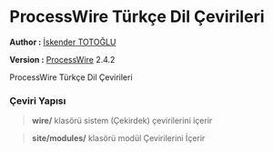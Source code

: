 ProcessWire Türkçe Dil Çevirileri
==============

**Author :** [İskender TOTOĞLU](http://altivebir.com.tr "ALTI ve BIR IT.")

**Version :** [ProcessWire](http://processwire.com/ "ProcessWire") 2.4.2


ProcessWire Türkçe Dil Çevirileri

### Çeviri Yapısı ###

>**wire/** klasörü sistem (Çekirdek) çevirilerini içerir

>**site/modules/** klasörü modül Çevirilerini İçerir
